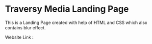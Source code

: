 # Traversy Media Landing Page 

This is a Landing Page created with help of HTML and CSS which also contains blur effect.

Website Link : 
 
